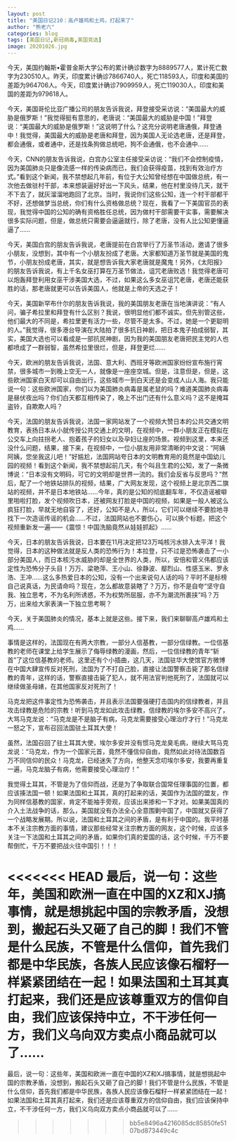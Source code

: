 ```yaml
---
layout: post
title: "美国日记210：高卢雄鸡和土鸡，打起来了"
author: "熊老六"
categories: blog
tags: [美国日记,新冠病毒,美国竞选]
image: 20201026.jpg
---
```

​​今天，美国约翰斯•霍普金斯大学公布的累计确诊数字为8889577人，累计死亡数字为230510人。昨天，印度累计确诊7866740人，死亡118593人，印度和美国的差距为964706人。今天，印度累计确诊7909959人，死亡119030人，印度和美国的差距为979618人。

今天，美国哥伦比亚广播公司的朋友告诉我说，拜登接受采访说：“美国最大的威胁是俄罗斯！”我觉得挺有意思的，老唐说：“美国最大的威胁是中国！”拜登说：“美国最大的威胁是俄罗斯！”这说明了什么？这充分说明老唐通俄，拜登通中！我觉得，美国最大的威胁是老唐和拜登，因为美国人无论选老唐，还是拜登，都会通俄，或者通中，还是找条狗做总统吧，狗不会通俄，也不会通中……

今天，CNN的朋友告诉我说，白宫办公室主任接受采访说：“我们不会控制疫情，因为美国肺炎只是像流感一样的传染病而已，我们会获得疫苗，找到有效治疗方式。”看到这个新闻，我不禁想起几年前，有位于大公知曾经想在中国做总统，有一次他去做驻村干部，本来想装逼好好出一下风头，结果，他在村里没待几天，就干不下去了，就灰溜溜地跑回了北京。当时，我说你们这些公知，连一个村干部都干不好，还想做梦当总统，你们有什么资格做总统？现在，我看了一下美国官员的表现，我觉得中国的公知的确有资格胜任总统，因为做村干部需要干实事，需要解决很多实际问题，但是，做总统只需要会逼逼就行，除了老唐，没有人比公知更懂逼逼了……

今天，美国白宫的朋友告诉我说，老唐提前在白宫举行了万圣节活动，邀请了很多小朋友，没想到，其中有一个小朋友扮成了老唐。大家都知道万圣节就是美国的鬼节，小朋友扮成老唐，其实，就是想告诉我大家老唐就是魔鬼！另外，《太阳报》的朋友告诉我说，有上千名女巫打算在万圣节做法，诅咒老唐败选！我觉得老唐可以炮轰拜登利用女巫干涉美国大选，不过，如果这么多女巫诅咒老唐，老唐还能获胜的话，那老唐就更可以告诉美国人，他就是上帝的天选之子！

今天，美国新罕布什尔的朋友告诉我说，我的美国朋友老唐在当地演讲说：“有人问，骗子希拉里和拜登有什么区别？我说，很明显他们都不诚实。但先别管这些，他们最大的不同是，希拉里更有活力一些，尽管不是太多。不过，她是一个更聪明的人。”我觉得，很多港台导演在大陆拍了很多抗日神剧，把日本鬼子拍成弱智，其实，美国大选也可以看成是一部抗民神剧，因为我的美国朋友老唐把民主党的人也都喷成了一群弱智，虽然希拉里很烂，但是，拜登更烂……

今天，欧洲的朋友告诉我说，法国、意大利、西班牙等欧洲国家纷纷宣布施行宵禁，很多城市一到晚上空无一人，就像是一座座空城。但是，注意但是，但是，这些欧洲国家白天却可以自由出行，这些城市一到白天还是会变成人山人海。我只能说一句：这些欧洲国家，你们以为美国肺炎病毒是属老鼠的吗？难道美国肺炎病毒是昼伏夜出吗？你们白天都互相传染了，晚上不出门还有什么意义吗？这不是掩耳盗铃，自欺欺人吗？

今天，法国的朋友告诉我说，法国一家网站发了一个视频大赞日本的公共交通文明教育，表扬日本从小就传授公共交通上的文明，在视频中，一群小朋友正在模拟在公交车上向拄拐老人、抱着孩子的妇女以及孕妇让座的场景。视频到这里，本来还没什么问题，结果，接下来，在视频中，一位小朋友用非常清晰的中文说：“阿姨阿姨，您坐我这儿吧！”好尴尬，法国网站夸日本的文明教育用的竟然是中国幼儿园的视频！看到这个新闻，我不禁想起前几天，有个叫且生君的公知，发了一条微博说：“日本没有文明码，可它的文明却是世界一流的。我们会反省与反思吗？”然后，配了一个地铁站排队的视频，结果，广大网友发现，这个视频上是北京西二旗站的视频，并不是日本地铁站……今年，真的是公知的彻底翻车年，不仅造谣被噼里啪啦打脸，发个视频吹日本，还被网友打脸是中国的视频，如果是一般人被这么疯狂打脸，早就无地自容了，还好，公知不是人，所以，它们可以继续不要脸地寻找下一次造谣传谣的机会……不过，法国网站也不要伤心，可以换个标题，把这个视频重新发一遍——《震惊！中国洗脑竟然从娃娃抓起》……

今天，日本的朋友告诉我说，日本要在11月决定把123万吨核污水排入太平洋！我觉得，日本的这种做法就是反人类的恐怖行为！本拉登，只不过是恐怖袭击了一小部分美国人，而日本核污水威胁的却是全世界的人类，所以，安倍和菅义伟都应该定性为恐怖分子头目！万万、梁艳萍、王小山、徐静波、鄢烈山、性感玉米、罗永浩、王冲……这么多热爱日本的公知，没有一个出来说句人话的吗？平时不是标榜自己说真话，为民请命吗？现在，怎么都故意装瞎了？万万，你不是自夸“坚守自我、独立思考，不为名利所诱惑，不为权势所屈服，亦不为潮流所裹挟”吗？万万，出来给大家表演一下独立思考啊？

今天，关于美国肺炎的情况，基本上就是这些。接下来，我们来聊聊高卢雄鸡和土鸡…… 

事情是这样的，法国现在有两大宗教，一部分人信基教，一部分信绿教。一位信基教的老师在课堂上给学生展示了侮辱绿教的漫画，然后，一位信绿教的青年“斩首”了这位信基教的老师。这里还有个小插曲，这几天，法国驻华大使馆官方微博在中国大肆宣传反对死刑，法国为了不打自己脸，直接让法国警察击毙了那名信绿教的青年，这样的话，警察直接击毙了犯人，就不用法官判他死刑了，法国就可以继续做圣母婊，在其他国家反对死刑了！

马克龙把这件事定性为恐怖袭击，并且表示法国要强硬打击国内的信绿教者，并且攻击绿教是危险的宗教！听到马克龙如此攻击绿教，信绿教的埃尔多安不高兴了，大骂马克龙说：“马克龙是不是脑子有病，马克龙需要接受心理治疗才行！”马克龙一怒之下，宣布召回法国驻土耳其大使！

虽然，法国召回了驻土耳其大使，埃尔多安并没有惯马克龙臭毛病，继续大骂马克龙说：“马克龙，作为一个国家元首，竟然不懂信仰自由，竟然如此对待法国数百万不同信仰的民众！马克龙，已经迷失了方向，他整天念叨埃尔多安，我要再重复一遍，马克龙脑子有病，他需要接受心理治疗！”

我觉得土耳其，不管是为了信仰而战，还是为了争取联合国常任理事国的位置，都应该揍法国一顿！如果法国和土耳其，真的打起来的话，美国作为法国的盟友，作为同样信基教的国家，肯定不能袖手旁观，应该出来掺和一下才对。如果美国真的介入土法战争的话，那么，美国就没有办法全心全意围剿中国了，中国就又获得了一个战略发展期。所以说，法国和土耳其之间的矛盾，是有利于中国的。我平时基本不关注宗教方面的事情，建议那些经常关注宗教方面的网友，这个时候，应该多关注一下法国和土耳其之间的矛盾，如果你们真的爱国的话，这个时候，千万不要帮倒忙，千万不要把战火往中国引！！！

<<<<<<< HEAD
最后，说一句：这些年，美国和欧洲一直在中国的XZ和XJ搞事情，就是想挑起中国的宗教矛盾，没想到，搬起石头又砸了自己的脚！我们不管是什么民族，不管是什么信仰，首先我们都是中华民族，各族人民应该像石榴籽一样紧紧团结在一起！如果法国和土耳其真打起来，我们还是应该尊重双方的信仰自由，我们应该保持中立，不干涉任何一方，我们义乌向双方卖点小商品就可以了……​​​​
=======
最后，说一句：这些年，美国和欧洲一直在中国的XZ和XJ搞事情，就是想挑起中国的宗教矛盾，没想到，搬起石头又砸了自己的脚！我们不管是什么民族，不管是什么信仰，首先我们都是中华民族，各族人民应该像石榴籽一样紧紧团结在一起！如果法国和土耳其真打起来，我们还是应该尊重双方的信仰自由，我们应该保持中立，不干涉任何一方，我们义乌向双方卖点小商品就可以了……​​​​
>>>>>>> bb5e8496a4216085dc85850fe5107bd873449c4c
